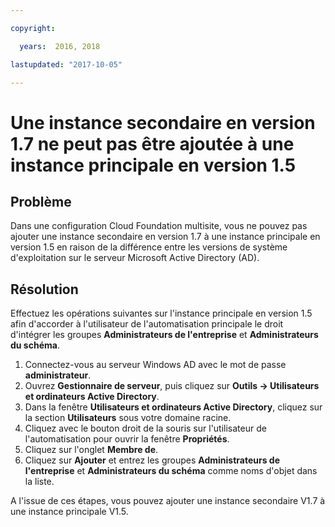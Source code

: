 ```yaml
---

copyright:

  years:  2016, 2018

lastupdated: "2017-10-05"

---
```


# Une instance secondaire en version 1.7 ne peut pas être ajoutée à une instance principale en version 1.5

## Problème
Dans une configuration Cloud Foundation multisite, vous ne pouvez pas ajouter une instance secondaire en version 1.7 à une instance principale en version 1.5 en raison de la différence entre les versions de système d'exploitation sur le serveur Microsoft Active Directory (AD).

## Résolution
Effectuez les opérations suivantes sur l'instance principale en version 1.5 afin d'accorder à l'utilisateur de l'automatisation principale le droit d'intégrer les groupes **Administrateurs de l'entreprise** et **Administrateurs du schéma**.

1. Connectez-vous au serveur Windows AD avec le mot de passe **administrateur**.
2. Ouvrez **Gestionnaire de serveur**, puis cliquez sur **Outils -> Utilisateurs et ordinateurs Active Directory**.
4. Dans la fenêtre **Utilisateurs et ordinateurs Active Directory**, cliquez sur la section **Utilisateurs** sous votre domaine racine.
5. Cliquez avec le bouton droit de la souris sur l'utilisateur de l'automatisation pour ouvrir la fenêtre **Propriétés**. 
6. Cliquez sur l'onglet **Membre de**.
7. Cliquez sur **Ajouter** et entrez les groupes **Administrateurs de l'entreprise** et **Administrateurs du schéma** comme noms d'objet dans la liste.  

A l'issue de ces étapes, vous pouvez ajouter une instance secondaire V1.7 à une instance principale V1.5. 
